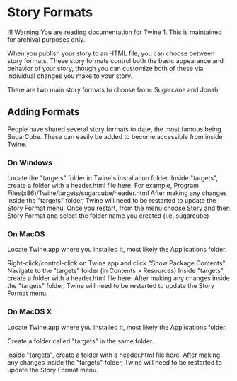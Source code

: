 # Story Formats

!!! Warning
    You are reading documentation for Twine 1. This is maintained for archival purposes only.

When you publish your story to an HTML file, you can choose between story formats. These story formats control both the basic appearance and behavior of your story, though you can customize both of these via individual changes you make to your story.

There are two main story formats to choose from: Sugarcane and Jonah.

## Adding Formats

People have shared several story formats to date, the most famous being SugarCube. These can easily be added to become accessible from inside Twine.

### On Windows

Locate the "targets" folder in Twine's installation folder.
Inside "targets", create a folder with a header.html file here.
For example, Program Files(x86)/Twine/targets/sugarcube/header.html
After making any changes inside the "targets" folder, Twine will need to be restarted to update the Story Format menu. Once you restart, from the menu choose Story and then Story Format and select the folder name you created (i.e. sugarcube)

### On MacOS

Locate Twine.app where you installed it, most likely the Applications folder.

Right-click/control-click on Twine.app and click "Show Package Contents".
Navigate to the "targets" folder (in Contents > Resources)
Inside "targets", create a folder with a header.html file here.
After making any changes inside the "targets" folder, Twine will need to be restarted to update the Story Format menu.

### On MacOS X

Locate Twine.app where you installed it, most likely the Applications folder.

Create a folder called "targets" in the same folder.

Inside "targets", create a folder with a header.html file here.
After making any changes inside the "targets" folder, Twine will need to be restarted to update the Story Format menu.
